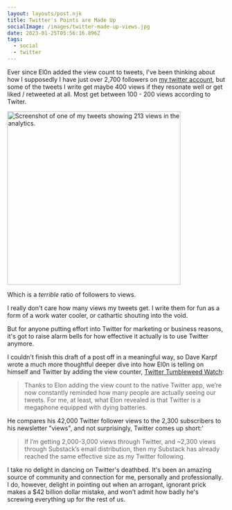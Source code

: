```yaml
---
layout: layouts/post.njk
title: Twitter's Points are Made Up
socialImage: /images/twitter-made-up-views.jpg
date: 2023-01-25T05:56:16.896Z
tags:
  - social
  - twitter
---
```


Ever since El0n added the view count to tweets, I've been thinking about how I supposedly I have just over 2,700 followers on [my twitter account](https://twitter.com/iChris), but some of the tweets I write get maybe 400 views if they resonate well or get liked / retweeted at all. Most get between 100 - 200 views according to Twiter.

<img src="/images/twitter-made-up-views.jpg" height="400" alt="Screenshot of one of my tweets showing 213 views in the analytics.">

Which is a *terrible* ratio of followers to views.

I really don't care how many views my tweets get. I write them for fun as a form of a work water cooler, or cathartic shouting into the void.

But for anyone putting effort into Twitter for marketing or business reasons, it's got to raise alarm bells for how effective it actually is to use Twitter anymore.

I couldn't finish this draft of a post off in a meaningful way, so Dave Karpf wrote a much more thoughtful deeper dive into how El0n is telling on himself and Twitter by adding the view counter, [Twitter Tumbleweed Watch](https://davekarpf.substack.com/p/twitter-tumbleweed-watch):

> Thanks to Elon adding the view count to the native Twitter app, we’re now constantly reminded how many people are actually seeing our tweets. For me, at least, what Elon revealed is that Twitter is a megaphone equipped with dying batteries.

He compares his 42,000 Twitter follower views to the 2,300 subscribers to his newsletter "views", and not surprisingly, Twitter comes up short:'

> If I’m getting 2,000-3,000 views through Twitter, and ~2,300 views through Substack’s email distribution, then my Substack has already reached the same effective size as my Twitter following.

I take no delight in dancing on Twitter's deathbed. It's been an amazing source of community and connection for me, personally and professionally. I do, however, delight in pointing out when an arrogant, ignorant prick makes a $42 billion dollar mistake, and won't admit how badly he's screwing everything up for the rest of us.